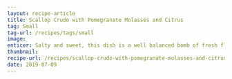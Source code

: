 ```yaml
---
layout: recipe-article
title: Scallop Crudo with Pomegranate Molasses and Citrus
tag: Small
tag-url: /recipes/tags/small
image: 
enticer: Salty and sweet, this dish is a well balanced bomb of fresh flavors.
thumbnail: 
recipe-url: /recipes/scallop-crudo-with-pomegranate-molasses-and-citrus
date: 2019-07-09
---
```


